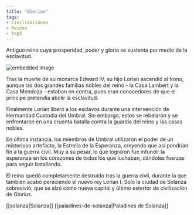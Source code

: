 ```yaml
---
title: "Glorius"
tags:
- Civilizaciones
- Reinos
- tag3
---
```

Antiguo reino cuya prosperidad, poder y gloria se sustenta por medio de la esclavitud.

![embedded image](https://assets.legendkeeper.com/505ea07a-c5d0-459b-a17d-ea933b62a9ea.jpg "Attachment")

Tras la muerte de su monarca Edward IV, su hijo Lorian ascendió al trono, aunque las dos grandes familias nobles del reino - la Casa Lambert y la Casa Mendoza - estaban en contra, pues eran conocedores de que el príncipe pretendía abolir la esclavitud.

Finalmente Lorian liberó a los esclavos durante una intervención de Hermandad Custodia del Umbral. Sin embargo, estos se rebelaron y se enfrentaron en una cruenta batalla contra la guardia del reino y las casas nobles.

En última instancia, los miembros de Umbral utilizaron el poder de un misterioso artefacto, la Estrella de la Esperanza, creyendo que así pondrían fin a la guerra civil. Muy a su pesar, lo que lograron fue infundir la esperanza en los corazones de todos los que luchaban, dándoles fuerzas para seguir batallando.

El reino quedó completamente destruido tras la guerra civil, durante la que también acabó pereciendo el nuevo rey Lorian I. Solo la ciudad de Solanza sobrevivió, que se alzó como nueva capital y último estertor de civilización de Glorius.

[[solanza|Solanza]]
[[paladines-de-solanza|Paladines de Solanza]]